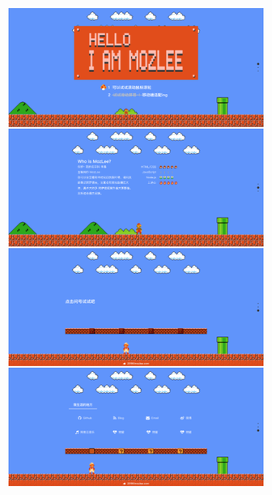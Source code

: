 [1]:https://raw.githubusercontent.com/MozLee/MyMarioPage/master/README/1.png
[2]:https://raw.githubusercontent.com/MozLee/MyMarioPage/master/README/2.png
[3]:https://raw.githubusercontent.com/MozLee/MyMarioPage/master/README/3.png
[4]:https://raw.githubusercontent.com/MozLee/MyMarioPage/master/README/4.png
![1][1]
![2][2]
![3][3]
![4][4]
